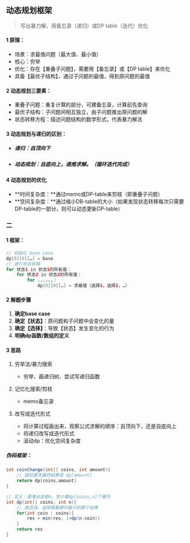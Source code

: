 ## 动态规划框架

> 写出暴力解，用备忘录（递归）或DP table（迭代）优化

#### 1 原理：

- 场景：求最值问题（最大值、最小值）
- 核心：穷举
- 优化：存在【重叠子问题】，需要用【备忘录】或【DP table】来优化
- 具备【最优子结构】，通过子问题的最值，得到原问题的最值

#### 2 动态规划三要素：

- 重叠子问题：重复计算的部分，可建备忘录，计算前先查询
- 最优子结构：子问题间相互独立，由子问题推出原问题的解
- 状态转移方程：描述问题结构的数学形式，代表暴力解法

#### 3 动态规划与递归的区别：

- ##### 递归：自顶向下

- ##### 动态规划：自底向上，递推求解。（循环迭代完成）

#### 4 动态规划的优化

- **时间复杂度：**通过memo或DP-table来剪枝（即重叠子问题）
- **空间复杂度：**通过缩小DB-table的大小（如果发现状态转移每次只需要DP-table的一部分，则可以动态更新DP-table）



### 二  

#### 1 框架：

``` java
// 初始化 base case
dp[0][0][…] = base
// 进行状态转移
for 状态1 in 状态1的所有值：
    for 状态2 in 状态2的所有值：
        for ......：
            dp[0][0][…] = 求最值（选择1，选择2，…）
```

#### 2 解题步骤

1. **确定base case**
2. **确定【状态】**：原问题和子问题中会变化的量
3. **确定【选择】**：导致【状态】发生变化的行为
4. **明确dp函数/数组的定义**

#### 3 思路

1. 穷举法/暴力搜索

   - 穷举、画递归树、尝试写递归函数

2. 记忆化搜索/剪枝

   - memo备忘录

3. 改写成迭代形式

   - 将计算过程画出来，观察公式求解的顺序：自顶向下，还是自底向上
   - 将递归改写成迭代形式
   - 滚动dp：优化空间复杂度

   

##### 伪码框架：

``` java
int coinChange(int[] coins, int amount){
    // 题目要求最终结果是 dp[amount]
    return dp[coins,amount]
}

// 定义：要凑出金额n，至少要dp[coins,n]个硬币
int dp(int[] coins, int n){
    // 做选择，选择需要硬币最少的那个结果
    for(int coin : coins){
        res = min(res, 1+dp(n-coin))
    }
    return res
}
```

